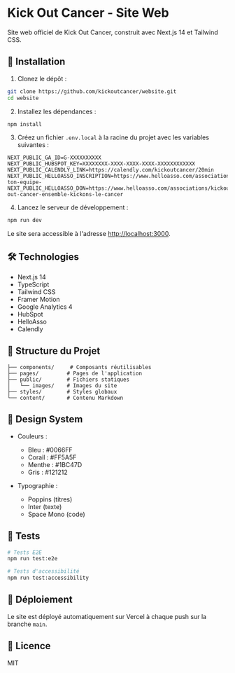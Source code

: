 # Kick Out Cancer - Site Web

Site web officiel de Kick Out Cancer, construit avec Next.js 14 et Tailwind CSS.

## 🚀 Installation

1. Clonez le dépôt :
```bash
git clone https://github.com/kickoutcancer/website.git
cd website
```

2. Installez les dépendances :
```bash
npm install
```

3. Créez un fichier `.env.local` à la racine du projet avec les variables suivantes :
```env
NEXT_PUBLIC_GA_ID=G-XXXXXXXXXX
NEXT_PUBLIC_HUBSPOT_KEY=XXXXXXXX-XXXX-XXXX-XXXX-XXXXXXXXXXXX
NEXT_PUBLIC_CALENDLY_LINK=https://calendly.com/kickoutcancer/20min
NEXT_PUBLIC_HELLOASSO_INSCRIPTION=https://www.helloasso.com/associations/kickoutcancer/evenements/inscrire-ton-equipe-
NEXT_PUBLIC_HELLOASSO_DON=https://www.helloasso.com/associations/kickoutcancer/collectes/kick-out-cancer-ensemble-kickons-le-cancer
```

4. Lancez le serveur de développement :
```bash
npm run dev
```

Le site sera accessible à l'adresse [http://localhost:3000](http://localhost:3000).

## 🛠️ Technologies

- Next.js 14
- TypeScript
- Tailwind CSS
- Framer Motion
- Google Analytics 4
- HubSpot
- HelloAsso
- Calendly

## 📁 Structure du Projet

```
├── components/     # Composants réutilisables
├── pages/         # Pages de l'application
├── public/        # Fichiers statiques
│   └── images/    # Images du site
├── styles/        # Styles globaux
└── content/       # Contenu Markdown
```

## 🎨 Design System

- Couleurs :
  - Bleu : #0066FF
  - Corail : #FF5A5F
  - Menthe : #1BC47D
  - Gris : #121212

- Typographie :
  - Poppins (titres)
  - Inter (texte)
  - Space Mono (code)

## 🧪 Tests

```bash
# Tests E2E
npm run test:e2e

# Tests d'accessibilité
npm run test:accessibility
```

## 🚀 Déploiement

Le site est déployé automatiquement sur Vercel à chaque push sur la branche `main`.

## 📝 Licence

MIT 